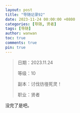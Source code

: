 ```yaml
---
layout: post
title: "导随记录92"
date: 2023-11-24 00:00:00 +0800
categories: [导随, 贤者]
tags: [导随]
author: wanwan
toc: true
comments: true
pin: true
---
```

> 日期：2023.11.24
>
> 等级：10
>
> 副本：讨伐彷徨死灵！
>
> 职业：贤者

没完了是吧。